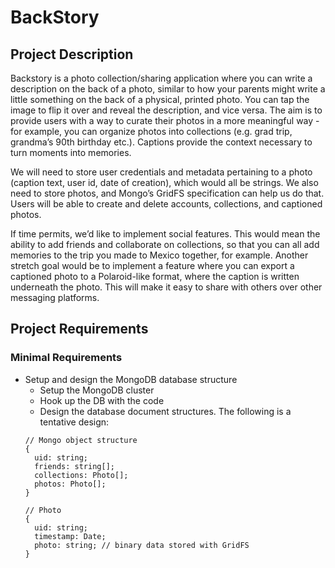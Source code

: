 # BackStory

## Project Description
Backstory is a photo collection/sharing application where you can write a description on the back of a photo, similar to how your parents might write a little something on the back of a physical, printed photo. You can tap the image to flip it over and reveal the description, and vice versa. The aim is to provide users with a way to curate their photos in a more meaningful way - for example, you can organize photos into collections (e.g. grad trip, grandma’s 90th birthday etc.). Captions  provide the context necessary to turn moments into memories. 

We will need to store user credentials and metadata pertaining to a photo (caption text, user id, date of creation), which would all be strings. We also need to store photos, and Mongo’s GridFS specification can help us do that. Users will be able to create and delete accounts, collections, and captioned photos.

If time permits, we’d like to implement social features. This would mean the ability to add friends and collaborate on collections, so that you can all add memories to the trip you made to Mexico together, for example. Another stretch goal would be to implement a feature where you can export a captioned photo to a Polaroid-like format, where the caption is written underneath the photo. This will make it easy to share with others over other messaging platforms.

## Project Requirements
### Minimal Requirements
* Setup and design the MongoDB database structure
  * Setup the MongoDB cluster
  * Hook up the DB with the code
  * Design the database document structures. The following is a tentative design:
  ```
  // Mongo object structure
  {
  	uid: string;
  	friends: string[];
  	collections: Photo[];
  	photos: Photo[];
  }

  // Photo
  {
  	uid: string;
  	timestamp: Date;
  	photo: string; // binary data stored with GridFS
  }
  ```